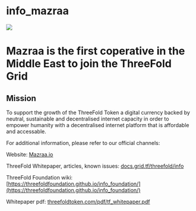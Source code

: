 # info_mazraa

[![](https://images.unsplash.com/photo-1502923061100-eb3c21273a5a?ixlib=rb-0.3.5&ixid=eyJhcHBfaWQiOjEyMDd9&s=90517ac5a32c63419e3fd8f23dc6713d&auto=format&fit=crop&w=3450&q=80)](https://www.youtube.com/watch?v=4exjbFvnGkk)

# Mazraa is the first coperative in the Middle East to join the ThreeFold Grid 

## Mission 

To support the growth of the ThreeFold Token a digital currency backed by neutral, sustainable and decentralised internet capacity in order to empower humanity with a decentralised internet platform that is affordable and accessable. 


For additional information, please refer to our official channels: 

Website: [Mazraa.io](https://www.mazraa.io/) 

ThreeFold Whitepaper, articles, known issues: [docs.grid.tf/threefold/info](https://docs.grid.tf/threefold/info) 

ThreeFold Foundation wiki: [https://threefoldfoundation.github.io/info_foundation/](https://threefoldfoundation.github.io/info_foundation/)

Whitepaper pdf: [threefoldtoken.com/pdf/tf_whitepaper.pdf](https://threefoldtoken.com/pdf/tf_whitepaper.pdf)
